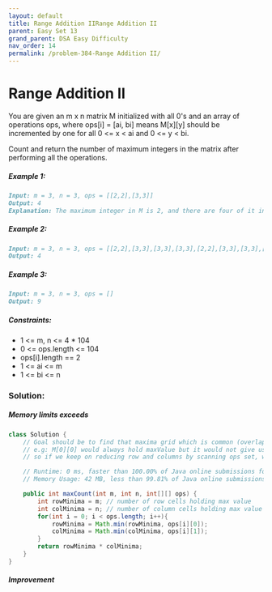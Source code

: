 ```yaml
---
layout: default
title: Range Addition IIRange Addition II
parent: Easy Set 13
grand_parent: DSA Easy Difficulty
nav_order: 14
permalink: /problem-384-Range Addition II/
---
```

# Range Addition II
You are given an m x n matrix M initialized with all 0's and an array of operations ops, where ops[i] = [ai, bi] means M[x][y] should be incremented by one for all 0 <= x < ai and 0 <= y < bi.

Count and return the number of maximum integers in the matrix after performing all the operations.

##### Example 1:

```markdown
Input: m = 3, n = 3, ops = [[2,2],[3,3]]
Output: 4
Explanation: The maximum integer in M is 2, and there are four of it in M. So return 4.
```
##### Example 2:
```markdown
Input: m = 3, n = 3, ops = [[2,2],[3,3],[3,3],[3,3],[2,2],[3,3],[3,3],[3,3],[2,2],[3,3],[3,3],[3,3]]
Output: 4
```
##### Example 3:
```markdown
Input: m = 3, n = 3, ops = []
Output: 9
```
##### Constraints:
* 1 <= m, n <= 4 * 104
* 0 <= ops.length <= 104
* ops[i].length == 2
* 1 <= ai <= m
* 1 <= bi <= n

### Solution: 
##### Memory limits exceeds 
```java
class Solution {
    // Goal should be to find that maxima grid which is common (overlapping) across ops[i] range. 
    // e.g: M[0][0] would always hold maxValue but it would not give us number of maximas
    // so if we keep on reducing row and columns by scanning ops set, we would end up with that maxima grid (r*c) :)

    // Runtime: 0 ms, faster than 100.00% of Java online submissions for Range Addition II.
    // Memory Usage: 42 MB, less than 99.81% of Java online submissions for Range Addition II.

    public int maxCount(int m, int n, int[][] ops) {
        int rowMinima = m; // number of row cells holding max value
        int colMinima = n; // number of column cells holding max value
        for(int i = 0; i < ops.length; i++){
            rowMinima = Math.min(rowMinima, ops[i][0]);
            colMinima = Math.min(colMinima, ops[i][1]);
        }
        return rowMinima * colMinima;
    }
}
```
##### Improvement 
